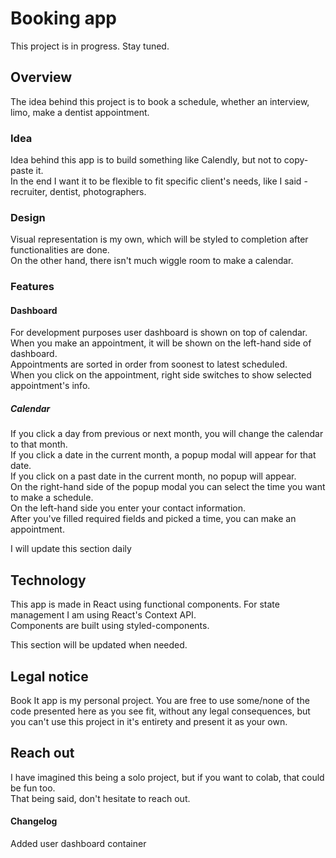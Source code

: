 # Booking app

This project is in progress. Stay tuned.

## Overview

The idea behind this project is to book a schedule, whether an interview, limo, make a dentist appointment.

### Idea

Idea behind this app is to build something like Calendly, but not to copy-paste it.  
In the end I want it to be flexible to fit specific client's needs, like I said - recruiter, dentist, photographers.

### Design

Visual representation is my own, which will be styled to completion after functionalities are done.  
On the other hand, there isn't much wiggle room to make a calendar.

### Features

#### Dashboard

For development purposes user dashboard is shown on top of calendar.  
When you make an appointment, it will be shown on the left-hand side of dashboard.  
Appointments are sorted in order from soonest to latest scheduled.  
When you click on the appointment, right side switches to show selected appointment's info.  

##### Calendar

If you click a day from previous or next month, you will change the calendar to that month.  
If you click a date in the current month, a popup modal will appear for that date.  
If you click on a past date in the current month, no popup will appear.  
On the right-hand side of the popup modal you can select the time you want to make a schedule.  
On the left-hand side you enter your contact information.  
After you've filled required fields and picked a time, you can make an appointment.

I will update this section daily

## Technology

This app is made in React using functional components. 
For state management I am using React's Context API.  
Components are built using styled-components.  

This section will be updated when needed.

## Legal notice

Book It app is my personal project. You are free to use some/none of the code presented here as you see fit, without any legal consequences, but you can't use this project in it's entirety and present it as your own.


## Reach out

I have imagined this being a solo project, but if you want to colab, that could be fun too.  
That being said, don't hesitate to reach out.  

#### Changelog

Added user dashboard container 